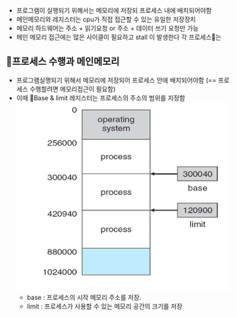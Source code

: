 - 프로그램이 실행되기 위해서는 메모리에 저장되 프로세스 내에 배치되어야함
- 메인메모리와 레지스터는 cpu가 직접 접근할 수 있는 유일한 저장장치
- 메모리 하드웨어는 주소 + 읽기요청 or  주소 + 데이터 쓰기 요청만 가능
- 메인 메모리 접근에는 많은 사이클이 필요하고 stall 이 발생한다
각 프로세스는

## 프로세스 수행과 메인메모리

- 프로그램실행되기 위해서 메모리에 저장되어 프로세스 안에 배치되어야함 (== 프로세스 수행할려면 메모리접근이 필요함)
- 이때 Base & limit 레지스터는 프로세스의 주소의 범위를 지정함
  ![](assets/9.%20메인%20메모리-20240605193111793.png)
	- base : 프로세스의 시작 메모리 주소를 저장.
	- limit : 프로세스가 사용할 수 있는 메모리 공간의 크기를 저장
